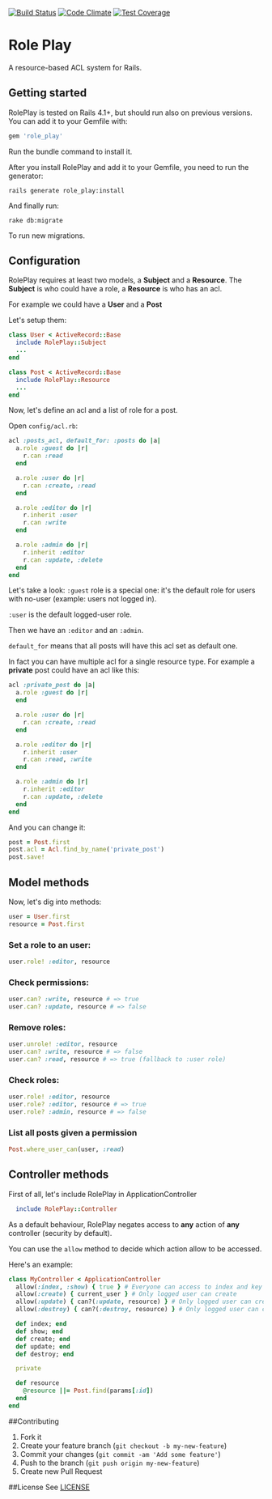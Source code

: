 [![Build Status](https://travis-ci.org/ProGM/role_play.svg)](https://travis-ci.org/ProGM/role_play)
[![Code Climate](https://codeclimate.com/github/ProGM/role_play/badges/gpa.svg)](https://codeclimate.com/github/ProGM/role_play)
[![Test Coverage](https://codeclimate.com/github/ProGM/role_play/badges/coverage.svg)](https://codeclimate.com/github/ProGM/role_play/coverage)

# Role Play
A resource-based ACL system for Rails.

## Getting started

RolePlay is tested on Rails 4.1+, but should run also on previous versions.
You can add it to your Gemfile with:

```ruby
gem 'role_play'
```

Run the bundle command to install it.

After you install RolePlay and add it to your Gemfile, you need to run the generator:

```console
rails generate role_play:install
```

And finally run:

```console
rake db:migrate
```

To run new migrations.

## Configuration
RolePlay requires at least two models, a **Subject** and a **Resource**.
The **Subject** is who could have a role, a **Resource** is who has an acl.

For example we could have a **User** and a **Post**

Let's setup them:

```ruby
class User < ActiveRecord::Base
  include RolePlay::Subject
  ...
end

class Post < ActiveRecord::Base
  include RolePlay::Resource
  ...
end
```

Now, let's define an acl and a list of role for a post.

Open `config/acl.rb`:

```ruby
acl :posts_acl, default_for: :posts do |a|
  a.role :guest do |r|
    r.can :read
  end

  a.role :user do |r|
    r.can :create, :read
  end

  a.role :editor do |r|
    r.inherit :user
    r.can :write
  end

  a.role :admin do |r|
    r.inherit :editor
    r.can :update, :delete
  end
end
```

Let's take a look:
`:guest` role is a special one: it's the default role for users with no-user (example: users not logged in).

`:user` is the default logged-user role.

Then we have an `:editor` and an `:admin`.

`default_for` means that all posts will have this acl set as default one.

In fact you can have multiple acl for a single resource type. For example a **private** post could have an acl like this:


```ruby
acl :private_post do |a|
  a.role :guest do |r|
  end

  a.role :user do |r|
    r.can :create, :read
  end

  a.role :editor do |r|
    r.inherit :user
    r.can :read, :write
  end

  a.role :admin do |r|
    r.inherit :editor
    r.can :update, :delete
  end
end
```

And you can change it:

```ruby
post = Post.first
post.acl = Acl.find_by_name('private_post')
post.save!
```

## Model methods

Now, let's dig into methods:

```ruby
user = User.first
resource = Post.first
```

### Set a role to an user:

```ruby
user.role! :editor, resource
```

### Check permissions:

```ruby
user.can? :write, resource # => true
user.can? :update, resource # => false
```

### Remove roles:

```ruby
user.unrole! :editor, resource
user.can? :write, resource # => false
user.can? :read, resource # => true (fallback to :user role)
```

### Check roles:

```ruby
user.role! :editor, resource
user.role? :editor, resource # => true
user.role? :admin, resource # => false
```

### List all posts given a permission

```ruby
Post.where_user_can(user, :read)
```

## Controller methods

First of all, let's include RolePlay in ApplicationController

```ruby
  include RolePlay::Controller
```

As a default behaviour, RolePlay negates access to **any** action of **any** controller (security by default).

You can use the `allow` method to decide which action allow to be accessed.

Here's an example:

```ruby
class MyController < ApplicationController
  allow(:index, :show) { true } # Everyone can access to index and key
  allow(:create) { current_user } # Only logged user can create
  allow(:update) { can?(:update, resource) } # Only logged user can create
  allow(:destroy) { can?(:destroy, resource) } # Only logged user can create

  def index; end
  def show; end
  def create; end
  def update; end
  def destroy; end

  private

  def resource
    @resource ||= Post.find(params[:id])
  end
end
```

##Contributing
1. Fork it
2. Create your feature branch (`git checkout -b my-new-feature`)
3. Commit your changes (`git commit -am 'Add some feature'`)
4. Push to the branch (`git push origin my-new-feature`)
5. Create new Pull Request

##License
See [LICENSE](https://github.com/ProGM/role_play/blob/master/LICENSE)

